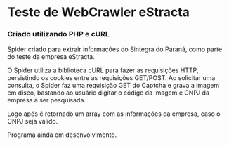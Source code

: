 # Teste de WebCrawler eStracta
### Criado utilizando PHP e cURL

Spider criado para extrair informações do Sintegra do Paraná, como parte do teste da empresa eStracta.

O Spider utiliza a biblioteca cURL para fazer as requisições HTTP, persistindo os cookies entre as requisições GET/POST.  Ao solicitar uma consulta, o Spider faz uma requisição GET do Captcha e grava a imagem em disco, bastando ao usuário digitar o código da imagem e CNPJ da empresa a ser pesquisada.

Logo após é retornado um array com as informações da empresa, caso o CNPJ seja válido.

Programa ainda em desenvolvimento.